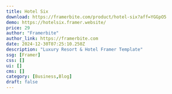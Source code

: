 ```yaml
---
title: Hotel Six
download: https://framerbite.com/product/hotel-six?aff=YGGpO5
demo: https://hotelsix.framer.website/
price: 29
author: "Framerbite"
author_link: https://framerbite.com
date: 2024-12-30T07:25:10.250Z
description: "Luxury Resort & Hotel Framer Template"
ssg: [Framer]
css: []
ui: []
cms: []
category: [Business,Blog]
draft: false
---
```

